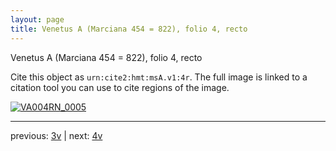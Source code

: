 ```yaml
---
layout: page
title: Venetus A (Marciana 454 = 822), folio 4, recto
---
```


Venetus A (Marciana 454 = 822), folio 4, recto

Cite this object as `urn:cite2:hmt:msA.v1:4r`.  The full image is linked to a citation tool you can use to cite regions of the image.

[![VA004RN_0005](http://www.homermultitext.org/iipsrv?IIIF=/project/homer/pyramidal/deepzoom/hmt/vaimg/2017a/VA004RN_0005.tif/full/800,/0/default.jpg)](http://www.homermultitext.org/ict2/?urn=urn:cite2:hmt:vaimg.2017a:VA004RN_0005) 

---

previous:  [3v](../3v/) | next: [4v](../4v/)